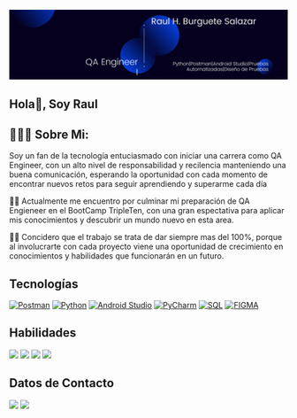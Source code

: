 ![](https://github.com/Raul-qa-Burguete/Raul-qa-Burguete/blob/main/Banner%20de%20Linkedin%20Moderno%20para%20Arquitecto%20Azul%20y%20Blanco.png)


## Hola👋, Soy Raul 

## 🧑🏻‍💻 Sobre Mi:


Soy un fan de la tecnología entuciasmado con iniciar una carrera como QA Engineer, con un alto nivel de responsabilidad y recilencia manteniendo una buena comunicación, esperando la oportunidad con cada momento de encontrar nuevos retos para seguir aprendiendo y superarme cada día 

👨‍🏫 Actualmente me encuentro por culminar mi preparación de QA Engieneer en el BootCamp TripleTen, con una gran espectativa para aplicar mis conocimientos y descubrir un mundo nuevo en esta area. 

👍🏼 Concidero que el trabajo se trata de dar siempre mas del 100%, porque al involucrarte con cada proyecto viene una oportunidad de crecimiento en conocimientos y habilidades que funcionarán en un futuro.



## Tecnologías

[![Postman](https://img.shields.io/badge/Postman-FF6C37?style=for-the-badge&logo=Postman&logoColor=white)]()
[![Python](https://img.shields.io/badge/Python-1C43C5?style=for-the-badge&logo=Python&logoColor=white)]()
[![Android Studio](https://img.shields.io/badge/Android_Studio-51E70C?style=for-the-badge&logo=Android&logoColor=white)]()
[![PyCharm](https://img.shields.io/badge/PyCharm-D0E70C?style=for-the-badge&logo=PyCharm&logoColor=white)]()
[![SQL](https://img.shields.io/badge/SQL-E7AF0C?style=for-the-badge&logo=SQL&logoColor=white)]()
[![FIGMA](https://img.shields.io/badge/Figma-0C66E7?style=for-the-badge&logo=Figma&logoColor=white)]()


## Habilidades
[![](https://img.shields.io/badge/Diseño_de_pruebas-22F0E9?style=for-the-badge&logo=Work&logoColor=white)]()
[![](https://img.shields.io/badge/Pruebas_Aplicaciones_Web-22F0E9?style=for-the-badge&logo=Work&logoColor=white)]()
[![](https://img.shields.io/badge/Pruebas_Aplicaciónes_Moviles-22F0E9?style=for-the-badge&logo=Work&logoColor=white)]()
[![](https://img.shields.io/badge/Pruebas_API-22F0E9?style=for-the-badge&logo=Work&logoColor=white)]()

## Datos de Contacto

[![](https://img.shields.io/badge/Whatsapp-0DA419?style=for-the-badge&logo=Whatsapp&logoColor=white)](https://wa.me/+522224018205)
[![](https://img.shields.io/badge/linkedin-0e76a8?style=for-the-badge&logo=linkedin&logoColor=white)](www.linkedin.com/in/qa-raul-burguete)


<!--
**Raul-qa-Burguete/Raul-qa-Burguete** is a ✨ _special_ ✨ repository because its `README.md` (this file) appears on your GitHub profile.

Here are some ideas to get you started:

-
- 🌱 I’m currently learning new 
- 👯 I’m looking to collaborate on ...
- 🤔 I’m looking for help with ...
- 💬 Ask me about ...
- 📫 How to reach me: ...
- 😄 Pronouns: ...
- ⚡ Fun fact: ...
-->
